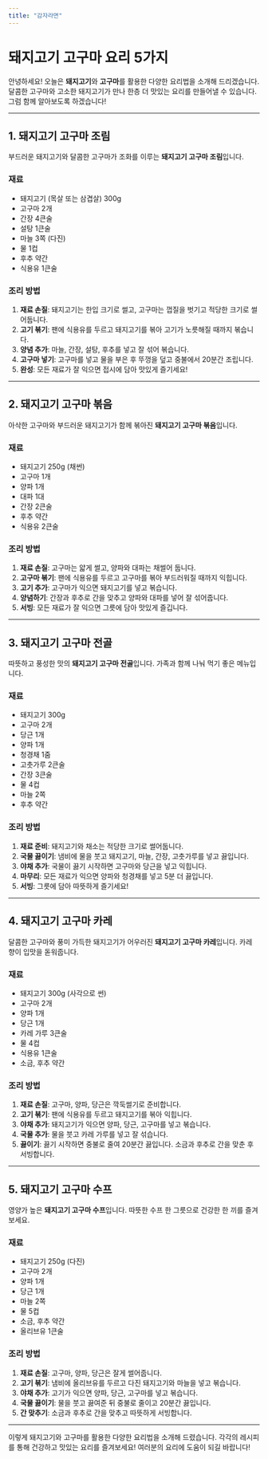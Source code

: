 ```yaml
---
title: "감자라면"
---
```

# 돼지고기 고구마 요리 5가지

안녕하세요! 오늘은 **돼지고기**와 **고구마**를 활용한 다양한 요리법을 소개해 드리겠습니다. 달콤한 고구마와 고소한 돼지고기가 만나 한층 더 맛있는 요리를 만들어낼 수 있습니다. 그럼 함께 알아보도록 하겠습니다!

---

## 1. 돼지고기 고구마 조림

부드러운 돼지고기와 달콤한 고구마가 조화를 이루는 **돼지고기 고구마 조림**입니다.

### 재료
- 돼지고기 (목살 또는 삼겹살) 300g
- 고구마 2개
- 간장 4큰술
- 설탕 1큰술
- 마늘 3쪽 (다진)
- 물 1컵
- 후추 약간
- 식용유 1큰술

### 조리 방법
1. **재료 손질**: 돼지고기는 한입 크기로 썰고, 고구마는 껍질을 벗기고 적당한 크기로 썰어둡니다.
2. **고기 볶기**: 팬에 식용유를 두르고 돼지고기를 볶아 고기가 노릇해질 때까지 볶습니다.
3. **양념 추가**: 마늘, 간장, 설탕, 후추를 넣고 잘 섞어 볶습니다.
4. **고구마 넣기**: 고구마를 넣고 물을 부은 후 뚜껑을 덮고 중불에서 20분간 조립니다.
5. **완성**: 모든 재료가 잘 익으면 접시에 담아 맛있게 즐기세요!

---

## 2. 돼지고기 고구마 볶음

아삭한 고구마와 부드러운 돼지고기가 함께 볶아진 **돼지고기 고구마 볶음**입니다.

### 재료
- 돼지고기 250g (채썬)
- 고구마 1개
- 양파 1개
- 대파 1대
- 간장 2큰술
- 후추 약간
- 식용유 2큰술

### 조리 방법
1. **재료 손질**: 고구마는 얇게 썰고, 양파와 대파는 채썰어 둡니다.
2. **고구마 볶기**: 팬에 식용유를 두르고 고구마를 볶아 부드러워질 때까지 익힙니다.
3. **고기 추가**: 고구마가 익으면 돼지고기를 넣고 볶습니다.
4. **양념하기**: 간장과 후추로 간을 맞추고 양파와 대파를 넣어 잘 섞어줍니다.
5. **서빙**: 모든 재료가 잘 익으면 그릇에 담아 맛있게 즐깁니다.

---

## 3. 돼지고기 고구마 전골

따뜻하고 풍성한 맛의 **돼지고기 고구마 전골**입니다. 가족과 함께 나눠 먹기 좋은 메뉴입니다.

### 재료
- 돼지고기 300g
- 고구마 2개
- 당근 1개
- 양파 1개
- 청경채 1줌
- 고춧가루 2큰술
- 간장 3큰술
- 물 4컵
- 마늘 2쪽
- 후추 약간

### 조리 방법
1. **재료 준비**: 돼지고기와 채소는 적당한 크기로 썰어둡니다.
2. **국물 끓이기**: 냄비에 물을 붓고 돼지고기, 마늘, 간장, 고춧가루를 넣고 끓입니다.
3. **야채 추가**: 국물이 끓기 시작하면 고구마와 당근을 넣고 익힙니다.
4. **마무리**: 모든 재료가 익으면 양파와 청경채를 넣고 5분 더 끓입니다.
5. **서빙**: 그릇에 담아 따뜻하게 즐기세요!

---

## 4. 돼지고기 고구마 카레

달콤한 고구마와 풍미 가득한 돼지고기가 어우러진 **돼지고기 고구마 카레**입니다. 카레 향이 입맛을 돋워줍니다.

### 재료
- 돼지고기 300g (사각으로 썬)
- 고구마 2개
- 양파 1개
- 당근 1개
- 카레 가루 3큰술
- 물 4컵
- 식용유 1큰술
- 소금, 후추 약간

### 조리 방법
1. **재료 손질**: 고구마, 양파, 당근은 깍둑썰기로 준비합니다.
2. **고기 볶기**: 팬에 식용유를 두르고 돼지고기를 볶아 익힙니다.
3. **야채 추가**: 돼지고기가 익으면 양파, 당근, 고구마를 넣고 볶습니다.
4. **국물 추가**: 물을 붓고 카레 가루를 넣고 잘 섞습니다.
5. **끓이기**: 끓기 시작하면 중불로 줄여 20분간 끓입니다. 소금과 후추로 간을 맞춘 후 서빙합니다.

---

## 5. 돼지고기 고구마 수프

영양가 높은 **돼지고기 고구마 수프**입니다. 따뜻한 수프 한 그릇으로 건강한 한 끼를 즐겨보세요.

### 재료
- 돼지고기 250g (다진)
- 고구마 2개
- 양파 1개
- 당근 1개
- 마늘 2쪽
- 물 5컵
- 소금, 후추 약간
- 올리브유 1큰술

### 조리 방법
1. **재료 손질**: 고구마, 양파, 당근은 잘게 썰어줍니다.
2. **고기 볶기**: 냄비에 올리브유를 두르고 다진 돼지고기와 마늘을 넣고 볶습니다.
3. **야채 추가**: 고기가 익으면 양파, 당근, 고구마를 넣고 볶습니다.
4. **국물 끓이기**: 물을 붓고 끓여준 뒤 중불로 줄이고 20분간 끓입니다.
5. **간 맞추기**: 소금과 후추로 간을 맞추고 따뜻하게 서빙합니다.

---

이렇게 돼지고기와 고구마를 활용한 다양한 요리법을 소개해 드렸습니다. 각각의 레시피를 통해 건강하고 맛있는 요리를 즐겨보세요! 여러분의 요리에 도움이 되길 바랍니다!
